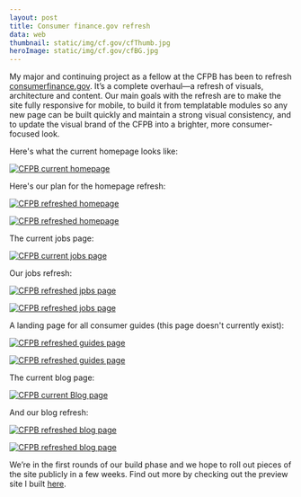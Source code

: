```yaml
---
layout: post
title: Consumer finance.gov refresh
data: web
thumbnail: static/img/cf.gov/cfThumb.jpg
heroImage: static/img/cf.gov/cfBG.jpg
---
```


<p>My major and continuing project as a fellow at the CFPB has been to refresh <a class="theme-txt-orange" href="http://www.consumerfinance.gov/">consumerfinance.gov</a>. It’s a complete overhaul—a refresh of visuals, architecture and content. Our main goals with the refresh are to make the site fully responsive for mobile, to build it from templatable modules so any new page can be built quickly and maintain a strong visual consistency, and to update the visual brand of the CFPB into a brighter, more consumer-focused look. </p>

<p>Here's what the current homepage looks like:</p>

<a href="static/img/cf.gov/cfCurrent.jpg"><img alt="CFPB current homepage" src="static/img/cf.gov/cfCurrent.jpg"></a>

<p>Here's our plan for the homepage refresh:</p>

<a href="static/img/cf.gov/cfNew.jpg"><img alt="CFPB refreshed homepage" src="static/img/cf.gov/cfNew.jpg"></a>

<a href="static/img/cf.gov/cfMobile.jpg"><img alt="CFPB refreshed homepage" src="static/img/cf.gov/cfMobile.jpg"></a>

<p>The current jobs page:</p>

<a href="static/img/cf.gov/cfJobsOld.jpg"><img alt="CFPB current jobs page" src="static/img/cf.gov/cfJobsOld.jpg"></a>

<p>Our jobs refresh:</p>

<a href="static/img/cf.gov/cfJobsNew.jpg"><img alt="CFPB refreshed jpbs page" src="static/img/cf.gov/cfJobsNew.jpg"></a>

<a href="static/img/cf.gov/cfJobsMobile.jpg"><img alt="CFPB refreshed jobs page" src="static/img/cf.gov/cfJobsMobile.jpg"></a>

<p>A landing page for all consumer guides (this page doesn't currently exist):</p>

<a href="static/img/cf.gov/cfGuides.jpg"><img alt="CFPB refreshed guides page" src="static/img/cf.gov/cfGuides.jpg"></a>

<a href="static/img/cf.gov/cfGuidesMobile.jpg"><img alt="CFPB refreshed guides page" src="static/img/cf.gov/cfGuidesMobile.jpg"></a>

<p>The current blog page:</p>

<a href="static/img/cf.gov/cfBlogOld.jpg"><img alt="CFPB current Blog page" src="static/img/cf.gov/cfBlogOld.jpg"></a>

<p>And our blog refresh:</p>

<a href="static/img/cf.gov/cfBlogNew.jpg"><img alt="CFPB refreshed blog page" src="static/img/cf.gov/cfBlogNew.jpg"></a>

<a href="static/img/cf.gov/cfBlogMobile.jpg"><img alt="CFPB refreshed blog page" src="static/img/cf.gov/cfBlogMobile.jpg"></a>

<p>We’re in the first rounds of our build phase and we hope to roll out pieces of the site publicly in a few weeks. Find out more by checking out the preview site I built <a class="theme-txt-orange" href="http://ell0ell0.github.io/ConsumerFinance.gov-preview/">here</a>.</p>